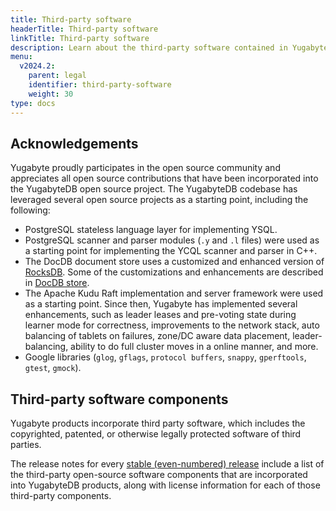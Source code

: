 ```yaml
---
title: Third-party software
headerTitle: Third-party software
linkTitle: Third-party software
description: Learn about the third-party software contained in YugabyteDB.
menu:
  v2024.2:
    parent: legal
    identifier: third-party-software
    weight: 30
type: docs
---
```


## Acknowledgements

Yugabyte proudly participates in the open source community and appreciates all open source contributions that have been incorporated into the YugabyteDB open source project. The YugabyteDB codebase has leveraged several open source projects as a starting point, including the following:

- PostgreSQL stateless language layer for implementing YSQL.
- PostgreSQL scanner and parser modules (`.y` and `.l` files) were used as a starting point for implementing the YCQL scanner and parser in C++.
- The DocDB document store uses a customized and enhanced version of [RocksDB](https://github.com/facebook/rocksdb). Some of the customizations and enhancements are described in [DocDB store](/preview/architecture/docdb/).
- The Apache Kudu Raft implementation and server framework were used as a starting point. Since then, Yugabyte has implemented several enhancements, such as leader leases and pre-voting state during learner mode for correctness, improvements to the network stack, auto balancing of tablets on failures, zone/DC aware data placement, leader-balancing, ability to do full cluster moves in a online manner, and more.
- Google libraries (`glog`, `gflags`, `protocol buffers`, `snappy`, `gperftools`, `gtest`, `gmock`).

## Third-party software components

Yugabyte products incorporate third party software, which includes the copyrighted, patented, or otherwise legally protected software of third parties.

The release notes for every [stable (even-numbered) release](/preview/releases/) include a list of the third-party open-source software components that are incorporated into YugabyteDB products, along with license information for each of those third-party components.
